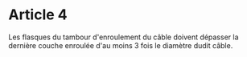 # Article 4

Les flasques du tambour d'enroulement du câble doivent dépasser la dernière couche enroulée d'au moins 3 fois le diamètre dudit câble.
